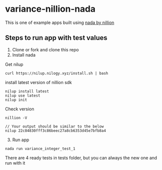 # variance-nillion-nada
This is one of example apps built using [nada by nillion](https://docs.nillion.com/)


## Steps to run app with test values
1. Clone or fork and clone this repo
2. Install nada

Get nilup
```
curl https://nilup.nilogy.xyz/install.sh | bash
```

install latest version of nillion sdk
```
nilup install latest
nilup use latest
nilup init
```

Check version
```
nillion -V

// Your output should be similar to the below
nilup 22c84830fff3c86beec27a8cb6353d45e7bfb8a4
```
3. Run app
```
nada run variance_integer_test_1
```
There are 4 ready tests in tests folder, but you can always the new one and run with it
